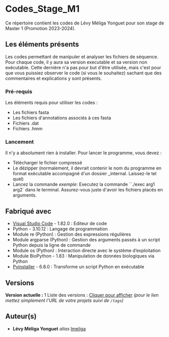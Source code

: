 # Codes_Stage_M1
Ce répertoire contient les codes de Lévy Méliga Yonguet pour son stage de Master 1 (Promotion 2023-2024).

## Les éléments présents 
Les codes permettant de manipuler et analyser les fichiers de séquence. Pour chaque code, il y aura sa version executable et sa version non exécutable. Cette dernière n'a pas pour but d'être utilisée, mais c'est pour que vous puissiez observer le code (si vous le souhaitez) sachant que des commentaires et explications y sont présents.

### Pré-requis

Les éléments requis pour utiliser les codes : 

- Les fichiers fasta
- Les fichiers d'annotations associés à ces fasta
- Fichiers .dat
- Fichiers .hmm

### Lancement

Il n'y a absolument rien à installer. 
Pour lancer le programme, vous devez : 
- Télécharger le fichier compressé
- Le dézipper (normalement, il devrait contenir le nom du programme en format exécutable accompagné d'un dossier _internal. Laissez-le tel quel)
- Lancez la commande 
_exemple_: Executez la commande ``./exec arg1 arg2` dans le terminal. Assurez-vous juste d'avoir les fichiers placés en arguments. 

## Fabriqué avec

* [Visual Studio Code](https://code.visualstudio.com/) - 1.82.0 : Editeur de code
* Python - 3.10.12 : Langage de programmation
* Module re (Python) : Gestion des expressions régulières
* Module argparse (Python) : Gestion des arguments passés à un script Python depuis la ligne de commande
* Module os (Python) : Interaction directe avec le système d’exploitation
* Module BioPython - 1.83 : Manipulation de données biologiques via Python
* [Pyinstaller](https://pyinstaller.org/en/stable/) - 6.8.0 : Transforme un script Python en exécutable

## Versions
**Version actuelle :** 1
Liste des versions : [Cliquer pour afficher](https://github.com/your/project-name/tags)
_(pour le lien mettez simplement l'URL de votre projets suivi de ``/tags``)_

## Auteur(s)

* **Lévy Méliga Yonguet** _alias_ [lmeliga](https://github.com/lmeliga)
